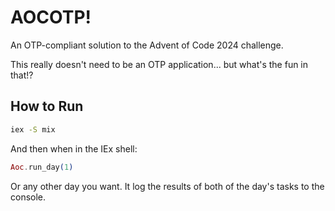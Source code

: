 # AOCOTP!

An OTP-compliant solution to the Advent of Code 2024 challenge.

This really doesn't need to be an OTP application... but what's the fun in that!?

## How to Run

```sh
iex -S mix
```

And then when in the IEx shell:

```elixir
Aoc.run_day(1)
```

Or any other day you want. It log the results of both of the day's tasks to the console.
